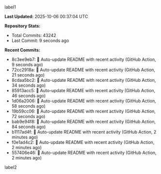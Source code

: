 
label1 
<!-- ACTIVITY_START -->
**Last Updated:** 2025-10-06 00:37:04 UTC

**Repository Stats:**
- Total Commits: 43242
- Last Commit: 9 seconds ago

**Recent Commits:**
- 8c3ee9eb7: 🤖 Auto-update README with recent activity (GitHub Action, 9 seconds ago)
- 72cc2918a: 🤖 Auto-update README with recent activity (GitHub Action, 21 seconds ago)
- 8cdaa5bc2: 🤖 Auto-update README with recent activity (GitHub Action, 34 seconds ago)
- 85913acc5: 🤖 Auto-update README with recent activity (GitHub Action, 46 seconds ago)
- 1d06a2006: 🤖 Auto-update README with recent activity (GitHub Action, 58 seconds ago)
- 19b59cc06: 🤖 Auto-update README with recent activity (GitHub Action, 72 seconds ago)
- bab9e94f8: 🤖 Auto-update README with recent activity (GitHub Action, 84 seconds ago)
- b1117ad4f: 🤖 Auto-update README with recent activity (GitHub Action, 2 minutes ago)
- f0e1ad4c2: 🤖 Auto-update README with recent activity (GitHub Action, 2 minutes ago)
- 557406e46: 🤖 Auto-update README with recent activity (GitHub Action, 2 minutes ago)
<!-- ACTIVITY_END -->

label2
